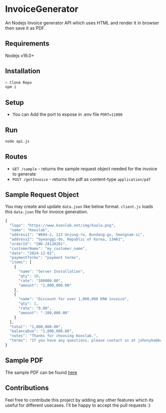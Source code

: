 # InvoiceGenerator

An Nodejs Invoice generator API which uses HTML and render it in browser then save it as PDF.

## Requirements

Nodejs v16.0+

## Installation

```sh
> Clone Repo
npm i
```

## Setup

- You can Add the port to expose in .env file `PORT=11000`

## Run

```sh
node api.js
```

## Routes

- `GET /sample` - returns the sample request object needed for the invoice to generate
- `POST /getInvoice` - returns the pdf as content-type `application/pdf`

## Sample Request Object

You may create and update `data.json` like below format. `client.js` loads this `data.json` file for invoice generation.

```js
{
  "logo": "https://www.kooslab.net/img/koala.png",
  "name": "Kooslab",
  "address1": "#604-2, 123 Unjung-ro, Bundang-gu, Seongnam-si",
  "address2": "Gyeonggi-do, Republic of Korea, 13461",
  "orderId": "INV-24120201",
  "customerName": "my_customer_name",
  "date": "2024-12-02",
  "paymentTerms": "payment terms",
  "items": [
    {
      "name": "Server Installation",
      "qty": 10,
      "rate": "100000.00",
      "amount": "1,000,000.00"
    },
    {
      "name": "Discount for over 1,000,000 KRW invoice",
      "qty": 1,
      "rate": "0.00",
      "amount": "-100,000.00"
    }
  ],
  "total": "1,000,000.00",
  "balanceDue": "1,000,000.00",
  "notes": "Thanks for choosing Kooslab.",
  "terms": "If you have any questions, please contact us at johnnyko@kooslab.net"
}
```

## Sample PDF

The sample PDF can be found [here](https://github.com/SandeepDev1/InvoiceGenerator/blob/main/response.pdf)

## Contributions

Feel free to contribute this project by adding any other features which its useful for different usecases. I'll be happy to accept the pull requests :)
